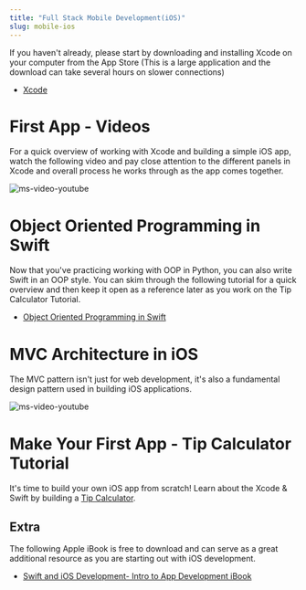 ```yaml
---
title: "Full Stack Mobile Development(iOS)"
slug: mobile-ios
---
```


If you haven't already, please start by downloading and installing Xcode on your computer from the App Store (This is a large application and the download can take several hours on slower connections)

* [Xcode](https://developer.apple.com/xcode/)

# First App - Videos

For a quick overview of working with Xcode and building a simple iOS app, watch the following video and pay close attention to the different panels in Xcode and overall process he works through as the app comes together.

![ms-video-youtube](https://www.youtube.com/watch?v=aiXvvL1wNUc)

# Object Oriented Programming in Swift

Now that you've practicing working with OOP in Python, you can also write Swift in an OOP style. You can skim through the following tutorial for a quick overview and then keep it open as a reference later as you work on the Tip Calculator Tutorial.

* [Object Oriented Programming in Swift](https://www.raywenderlich.com/160728/object-oriented-programming-swift)

# MVC Architecture in iOS

The MVC pattern isn't just for web development, it's also a fundamental design pattern used in building iOS applications.

![ms-video-youtube](https://www.youtube.com/watch?v=Y09RvzZ1mY8)

# Make Your First App - Tip Calculator Tutorial

It's time to build your own iOS app from scratch! Learn about the Xcode & Swift by building a [Tip Calculator](https://www.makeschool.com/online-courses/tutorials/build-a-tip-calculator-in-swift-4/intro-tip-calculator).

## Extra

The following Apple iBook is free to download and can serve as a great additional resource as you are starting out with iOS development.

* [Swift and iOS Development- Intro to App Development iBook](https://itun.es/us/aVbRcb.l)
